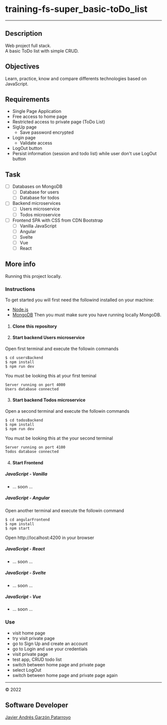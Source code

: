 # training-fs-super_basic-toDo_list
---
## Description
Web project full stack.  
A basic ToDo list with simple CRUD.
## Objectives
Learn, practice, know and compare differents technologies based on JavaScript.
## Requirements
- Single Page Application
- Free access to home page
- Restricted access to private page (ToDo List)
- SigUp page
  - Save password encrypted
- Login page
  - Validate access
- LogOut button
- Persist information (session and todo list) while user don't use LogOut button
## Task
- [ ] Databases on MongoDB
  - [ ] Database for users
  - [ ] Database for todos
- [ ] Backend microservices
  - [ ] Users microservice
  - [ ] Todos microservice
- [ ] Frontend SPA with CSS from CDN Bootstrap
  - [ ] Vanilla JavaScript
  - [ ] Angular
  - [ ] Svelte
  - [ ] Vue
  - [ ] React
## More info
Running this project locally.
### Instructions
To get started you will first need the followind installed on your machine:
- [Node.js](https://nodejs.org/)
- [MongoDB](https://www.mongodb.com/)
Then you must make sure you have running locally MongoDB.
1. #### Clone this repository
2. #### Start backend Users microservice
Open first terminal and execute the followin commands
```
$ cd usersBackend
$ npm install
$ npm run dev
```
You must be looking this at your first teminal
```
Server running on port 4000
Users database connected
```
3. #### Start backend Todos microservice
Open a second terminal and execute the followin commands
```
$ cd todosBackend
$ npm install
$ npm run dev
```
You must be looking this at the your second terminal
```
Server running on port 4100
Todos database connected
```
4. #### Start Frontend
##### JavaScript - Vanilla
- ... soon ...
##### JavaScript - Angular
Open another terminal and execute the followin command
```
$ cd angularFrontend
$ npm install
$ npm start
```
Open http://localhost:4200 in your browser
##### JavaScript - React
- ... soon ...
##### JavaScript - Svelte
- ... soon ...
##### JavaScript - Vue
- ... soon ...
### Use
- visit home page
- try visit private page
- go to Sign Up and create an account
- go to Login and use your credentials
- visit private page
- test app, CRUD todo list
- switch between home page and private page
- select LogOut
- switch between home page and private page again
---
:copyright: 2022
## Software Developer
[Javier Andrés Garzón Patarroyo](https://javierandresgp.com)
